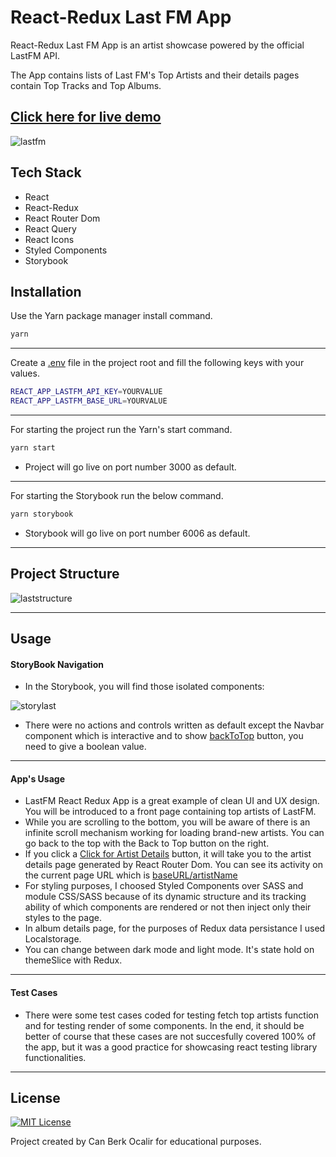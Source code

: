 # React-Redux Last FM App

React-Redux Last FM App is an artist showcase powered by the official LastFM API.

The App contains lists of Last FM's Top Artists and their details pages contain Top Tracks and Top Albums.
## [Click here for live demo](https://famous-fenglisu-81825c.netlify.app/)
![lastfm](https://user-images.githubusercontent.com/11324886/204116073-e0f64ee2-5671-41e4-8a1d-a8140038eec6.gif)

## Tech Stack
* React
* React-Redux
* React Router Dom
* React Query
* React Icons
* Styled Components
* Storybook

## Installation

Use the Yarn package manager install command.

```bash
yarn
```
---

Create a [.env](#) file in the project root and fill the following keys with your values.
```bash
REACT_APP_LASTFM_API_KEY=YOURVALUE
REACT_APP_LASTFM_BASE_URL=YOURVALUE
```

---
For starting the project run the Yarn's start command.

```bash
yarn start
```
* Project will go live on port number 3000 as default.
---
For starting the Storybook run the below command.

```bash
yarn storybook
```
* Storybook will go live on port number 6006 as default.

---

## Project Structure

![laststructure](https://user-images.githubusercontent.com/11324886/204117054-b6e21ca9-f977-48f3-b24e-8ef448faac6a.png)

---

## Usage

#### StoryBook Navigation
* In the Storybook, you will find those isolated components:

![storylast](https://user-images.githubusercontent.com/11324886/204116124-04e85a32-5306-406e-8f68-c035240a6f5b.png)

* There were no actions and controls written as default except the Navbar component which is interactive and to show [backToTop](#) button, you need to give a boolean value.

---

#### App's Usage
* LastFM React Redux App is a great example of clean UI and UX design. You will be introduced to a front page containing top artists of LastFM. 
* While you are scrolling to the bottom, you will be aware of there is an infinite scroll mechanism working for loading brand-new artists. You can go back to the top with the Back to Top button on the right.
* If you click a [Click for Artist Details](#) button, it will take you to the artist details page generated by React Router Dom. You can see its activity on the current page URL which is [baseURL/artistName](#)
* For styling purposes, I choosed Styled Components over SASS and module CSS/SASS because of its dynamic structure and its tracking ability of which components are rendered or not then inject only their styles to the page.  
* In album details page, for the purposes of Redux data persistance I used Localstorage.
* You can change between dark mode and light mode. It's state hold on themeSlice with Redux.

---
#### Test Cases
* There were some test cases coded for testing fetch top artists function and for testing render of some components. In the end, it should be better of course that these cases are not succesfully covered 100% of the app, but it was a good practice for showcasing react testing library functionalities.  

---
## License

[![MIT License](https://img.shields.io/badge/License-MIT-green.svg)](https://choosealicense.com/licenses/mit/)

Project created by Can Berk Ocalir for educational purposes.
